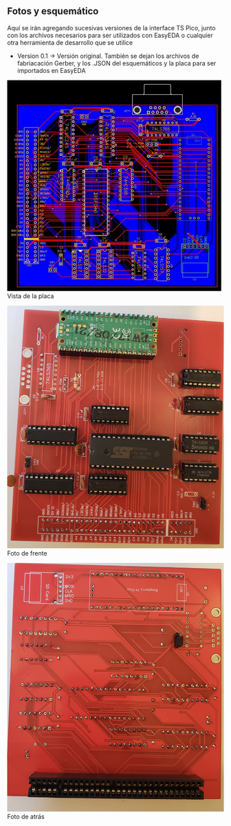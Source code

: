 ## Fotos y esquemático ##

Aquí se irán agregando sucesivas versiones de la interface TS Pico, junto con los archivos necesarios para ser utilizados con EasyEDA o cualquier otra herramienta de desarrollo que se utilice

- Version 0.1 -> Versión original. También se dejan los archivos de fabriacación Gerber, y los .JSON del esquemáticos y la placa para ser importados en EasyEDA

<img src="Schematics.jpg"> </img>
Vista de la placa


<img src="Front.jpg"> </img>
Foto de frente

<img src="back.jpg"> </img>
Foto de atrás

